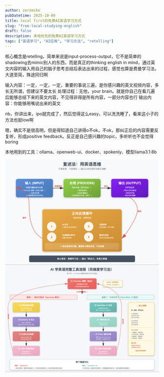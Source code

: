 ```yaml
---
author: zeromike
pubDatetime: 2025-10-09
title: local first的免费AI英语学习方式
slug: "free-local-studying-english"
draft: false
description: 本地优先的免费AI英语学习方式
tags: ["英语学习", "AI应用", "学习方法", "retelling"]
---
```


核心概念是retelling，简单来说是input-process-output，它不是简单的shadowing去mimic别人的东西，而是真正的thinking english in mind，通过英文内容的输入用自己的脑子思考总结后表达出来的过程，感觉也算是费曼学习法，大道至简，殊途同归啊

输入内容：一定，一定，一定，重要的事说三遍，是你感兴趣的英文视频内容，多长无所谓，但建议不要太长
处理过程：无他，your brain。就是你自己在看几遍后能够总结下来的英文内容，不见得非得是所有内容，一部分内容也行
输出内容：你能够用嘴说出来的英文

nb，你讲出来，ipo就完成了，然后觉得这么easy，可以洗洗睡了，看来这小子的方法也挺low啊

嗯，确实不是很高明，但是得知道自己讲得o不ok，不ok，那纠正后的内容需要反复听，形成positive feedback。反正是自己感兴趣的topic，多听听也不会觉得boring

本地用到的工具：ollama、openweb-ui、docker、spokenly、模型llama3.1:8b

![local-first-retelling](../../assets/english/local-first-retelling.png)
![local-first-structure](../../assets/english/local-first-structure.png)
